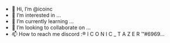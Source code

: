 - 👋 Hi, I’m @icoinc
- 👀 I’m interested in ...
- 🌱 I’m currently learning ...
- 💞️ I’m looking to collaborate on ...
- 📫 How to reach me discord :® I C O N I C _ T A Z E R ™#6969...

<!---
